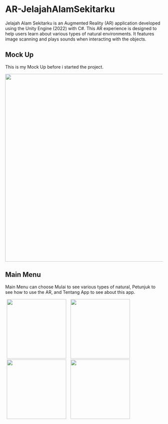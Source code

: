 # AR-JelajahAlamSekitarku
Jelajah Alam Sekitarku is an Augmented Reality (AR) application developed using the Unity Engine (2022) with C#. This AR experience is designed to help users learn about various types of natural environments. It features image scanning and plays sounds when interacting with the objects.

## Mock Up
This is my Mock Up before i started the project.

<img src="https://github.com/user-attachments/assets/7a88b562-5d5d-4408-bdff-ea7d77fc7a35" width="600"/>

## Main Menu
Main Menu can choose Mulai to see various types of natural, Petunjuk to see how to use the AR, and Tentang App to see about this app.

<img src="https://github.com/user-attachments/assets/e2c8fa35-678c-482e-9aae-4a2ac267d062" width="190" hspace="5"/>
<img src="https://github.com/user-attachments/assets/61100a70-acdf-42e9-9643-3629a40e96a4" width="190" hspace="5"/>
<img src="https://github.com/user-attachments/assets/b320491b-1097-4021-9bdd-3e47e2a53707" width="190" hspace="5"/>
<img src="https://github.com/user-attachments/assets/212feb06-5c21-4318-b1b1-baeaa7787977" width="190" hspace="5"/>
